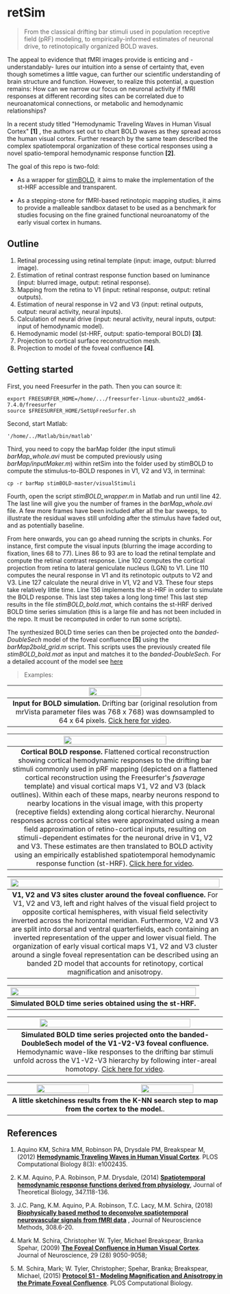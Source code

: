 # retSim

> From the classical drifting bar stimuli used in population receptive field (pRF) modeling, to empirically-informed estimates of neuronal drive, to retinotopically organized BOLD waves. 



The appeal to evidence that fMRI images provide is enticing and -understandably- lures our intuition into a sense of certainty that, even though sometimes a little vague, can further our scientific understanding of brain structure and function. However, to realize this potential, a question remains: How can we narrow our focus on neuronal activity if fMRI responses at different recording sites can be correlated due to neuroanatomical connections, or metabolic and hemodynamic relationships?  

In a recent study titled "Hemodynamic Traveling Waves in Human Visual Cortex" **[1]** , the authors set out to chart BOLD waves as they spread across the human visual cortex. Further research by the same team described the complex spatiotemporal organization of these cortical responses using a novel spatio-temporal hemodynamic response function **[2]**.




The goal of this repo is two-fold: 

* As a wrapper for [stimBOLD](https://github.com/KevinAquino/stimBOLD), it aims to make the implementation of the st-HRF accessible and transparent. 
  
* As a stepping-stone for fMRI-based retinotopic mapping studies, it aims to provide a malleable sandbox dataset to be used as a benchmark for studies focusing on the fine grained functional neuroanatomy of the early visual cortex in humans. 

## Outline

1. Retinal processing using retinal template (input: image, output: blurred image).
2. Estimation of retinal contrast response function based on luminance (input: blurred image, output: retinal response).
3. Mapping from the retina to V1 (input: retinal response, output: retinal outputs). 
4. Estimation of neural response in V2 and V3 (input: retinal outputs, output: neural activity, neural inputs).
5. Calculation of neural drive (input: neural activity, neural inputs, output: input of hemodynamic model).
6. Hemodynamic model (st-HRF, output: spatio-temporal BOLD) **[3]**.
7. Projection to cortical surface reconstruction mesh.
8. Projection to model of the foveal confluence **[4]**.


## Getting started


First, you need Freesurfer in the path. Then you can source it:
  
```console
export FREESURFER_HOME=/home/.../freesurfer-linux-ubuntu22_amd64-7.4.0/freesurfer
source $FREESURFER_HOME/SetUpFreeSurfer.sh
```
  
Second, start Matlab:
  
```console
'/home/../Matlab/bin/matlab'
```

Third, you need to copy the barMap folder (the input stimuli *barMap_whole.avi* must be computed previously using *barMap/inputMaker.m*) within retSim into the folder used by stimBOLD to compute the stimulus-to-BOLD respones in V1, V2 and V3, in terminal:

```console
cp -r barMap stimBOLD-master/visualStimuli
```

Fourth, open the script *stimBOLD_wrapper.m* in Matlab and run until line 42. The last line will give you the number of frames in the *barMap_whole.avi* file. A few more frames have been included after all the bar sweeps, to illustrate the residual waves still unfolding after the stimulus have faded out, and as potentially baseline. 

From here onwards, you can go ahead running the scripts in chunks. For instance, first compute the visual inputs (blurring the image according to fixation, lines 68 to 77). Lines 86 to 93 are to load the retinal template and compute the retinal contrast response. Line 102 computes the cortical projection from retina to lateral geniculate nucleus (LGN) to V1. Line 110 computes the neural response in V1 and its retinotopic outputs to V2 and V3. Line 127 calculate the neural drive in V1, V2 and V3. These four steps take relatively little time. Line 136 implements the st-HRF in order to simulate the BOLD response. This last step takes a long long time! This last step results in the file *stimBOLD_bold.mat*, which contains the st-HRF derived BOLD time series simulation (this is a large file and has not been included in the repo. It must be recomputed in order to run some scripts).

The synthesized BOLD time series can then be projected onto the *banded-DoubleSech* model of the foveal confluence **[5]** using the *barMap2bold_grid.m* script. This scripts uses the previously created file *stimBOLD_bold.mat* as input and matches it to the *banded-DoubleSech*. For a detailed account of the model see [here](https://github.com/nicogravel/retSim/blob/main/tools/fovealConf/DemoSchiraEtal2009.m)

> Examples:


|<img src="https://github.com/nicogravel/retSim/blob/main/figures/barMap.png" width=50%>|
|:--:|
| **Input for BOLD simulation.** Drifting bar (original resolution from mrVista parameter files was 768 x 768) was downsampled to 64 x 64 pixels. [Cick here for video](https://drive.google.com/file/d/14MRGpbjya8KwtLup8kAvR8EmKF5svNSr/view?usp=sharing).|



|<img src="https://github.com/nicogravel/retSim/blob/main/figures/stHRF_BOLD_sim_cortex.png" width=70%>|
|:--:|
| **Cortical BOLD response.** Flattened cortical reconstruction showing  cortical hemodynamic responses to the drifting bar stimuli commonly used in pRF mapping (depicted on a flattened cortical reconstruction using the Freesurfer's *fsaverage*  template) and visual cortical maps V1, V2 and V3 (black outlines). Within each of these maps, nearby neurons respond to nearby locations in the visual image, with this property (receptive fields) extending along cortical hierarchy. Neuronal responses across cortical sites were approximated using a mean field approximation of retino-cortical inputs, resulting on stimuli-dependent estimates for the neuronal drive in V1, V2 and V3. These estimates are then translated to BOLD activity using an empirically established spatiotemporal hemodynamic response function (st-HRF). [Click here for video](https://drive.google.com/file/d/17JkrsSYfcZkWn2gZsGGb1wURvY_gLqTL/view?usp=sharing).|


|<img src="https://github.com/nicogravel/retSim/blob/main/figures/retMaps_bandedDoubleSech.png" width=100%>|
|:--:|
| **V1, V2 and V3 sites cluster around the foveal confluence.**  For V1, V2 and V3, left and right halves of the visual field project to opposite cortical hemispheres, with visual field selectivity inverted across the horizontal meridian. Furthermore, V2 and V3 are split into dorsal and ventral quarterfields, each containing an inverted representation of the upper and lower visual field. The organization of early visual cortical maps V1, V2 and V3 cluster around a single foveal representation can be described using an banded 2D model that accounts for retinotopy, cortical magnification and anisotropy.|


|<img src="https://github.com/nicogravel/retSim/blob/main/figures/tSeries_bandedDoubleSech.png" width=100%>|
|:--:|
| **Simulated BOLD time series obtained using the st-HRF.**|


|<img src="https://github.com/nicogravel/retSim/blob/main/figures/stHRF_BOLD_sim_bandedDoubleSech.png" width=85%>|
|:--:|
| **Simulated BOLD time series projected onto the banded-DoubleSech model of the V1-V2-V3 foveal confluence.** Hemodynamic wave-like responses to the drifting bar stimuli unfold across the V1-V2-V3 hierarchy by following inter-areal homotopy. [Cick here for video](https://drive.google.com/file/d/13tFxnNaqPVHgYauDXN5xiREETby12mkx/view?usp=sharing).|

|<img src="https://github.com/nicogravel/retSim/blob/main/figures/interpEcc_bandedDoubleSech.png" width=50%><img src="https://github.com/nicogravel/retSim/blob/main/figures/interpPol_bandedDoubleSech.png" width=50%>|
|:--:|
| **A little sketchiness results from the K-NN search step to map from the cortex to the model.**.|






## References

1. Aquino KM, Schira MM, Robinson PA, Drysdale PM, Breakspear M, (2012) [**Hemodynamic Traveling Waves in Human Visual Cortex**](https://doi.org/10.1371/journal.pcbi.1002435). PLOS Computational Biology 8(3): e1002435. 

2. K.M. Aquino, P.A. Robinson, P.M. Drysdale, (2014) [**Spatiotemporal hemodynamic response functions derived from physiology**](https://doi.org/10.1016/j.jtbi.2013.12.027), Journal of Theoretical Biology, 347.118-136. 

3. J.C. Pang, K.M. Aquino, P.A. Robinson, T.C. Lacy, M.M. Schira, (2018) [**Biophysically based method to deconvolve spatiotemporal neurovascular signals from fMRI data**](https://doi.org/10.1016/j.jneumeth.2018.07.009) , Journal of Neuroscience Methods, 308.6-20. 

4. Mark M. Schira, Christopher W. Tyler, Michael Breakspear, Branka Spehar, (2009) [**The Foveal Confluence in Human Visual Cortex**](https://doi.org/10.1523/JNEUROSCI.1760-09.2009). Journal of Neuroscience, 29 (28) 9050-9058; 

5. M. Schira, Mark; W. Tyler, Christopher; Spehar, Branka; Breakspear, Michael, (2015) [**Protocol S1 - Modeling Magnification and Anisotropy in the Primate Foveal Confluence**](https://doi.org/10.1371/journal.pcbi.1000651.s001). PLOS Computational Biology.


